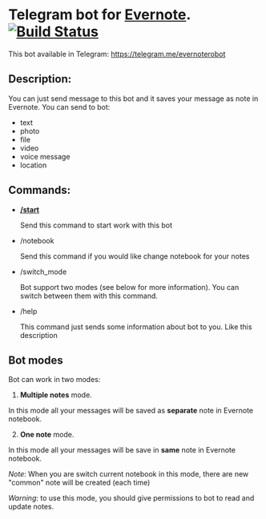 Telegram bot for [Evernote](https://evernote.com). [![Build Status](https://travis-ci.org/djudman/evernote-telegram-bot.svg?branch=master)](https://travis-ci.org/djudman/evernote-telegram-bot)
==========================

This bot available in Telegram: https://telegram.me/evernoterobot

Description:
-----------

You can just send message to this bot and it saves your message as note in Evernote. You can send to bot:

* text
* photo
* file
* video
* voice message
* location


Commands:
--------

* [__/start__](https://telegram.me/evernoterobot)

  Send this command to start work with this bot
* /notebook

  Send this command if you would like change notebook for your notes
* /switch_mode

  Bot support two modes (see below for more information). You can switch between them with this command.
* /help

  This command just sends some information about bot to you. Like this description


Bot modes
---------
Bot can work in two modes:


1. **Multiple notes** mode.

  In this mode all your messages will be saved as **separate** note in Evernote notebook.


2. **One note** mode.

  In this mode all your messages will be save in **same** note in Evernote notebook.
  
  *Note*: When you are switch current notebook in this mode, there are new "common" note will be created (each time)
  
  *Warning*: to use this mode, you should give permissions to bot to read and update notes.
